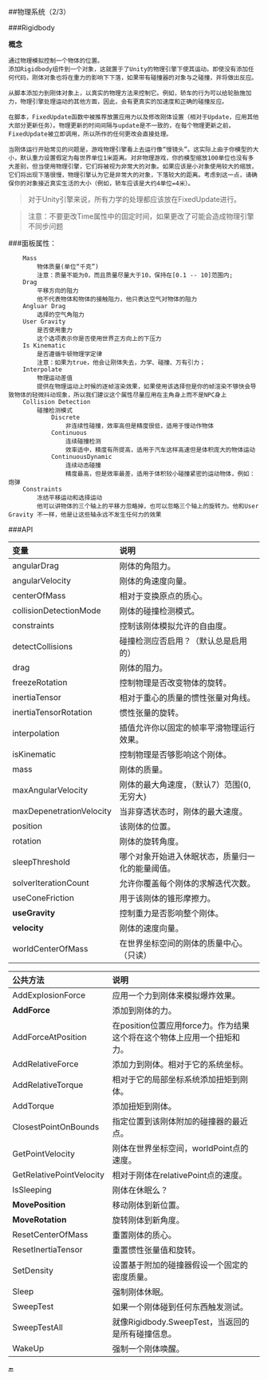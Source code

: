 ##物理系统（2/3）

###Rigidbody

**概念**

    通过物理模拟控制一个物体的位置。
    添加Rigidbody组件到一个对象，这就置于了Unity的物理引擎下使其运动。即使没有添加任何代码，刚体对象也将在重力的影响下下落，如果带有碰撞器的对象与之碰撞，并将做出反应。

    从脚本添加力到刚体对象上，以真实的物理方法来控制它。例如，轿车的行为可以给轮胎施加力，物理引擎处理运动的其他方面，因此，会有更真实的加速度和正确的碰撞反应。

    在脚本，FixedUpdate函数中被推荐放置应用力以及修改刚体设置（相对于Update，应用其他大部分更新任务）。物理更新的时间间隔与update是不一致的，在每个物理更新之前，FixedUpdate被立即调用，所以所作的任何更改会直接处理。

    当刚体运行开始常见的问题是，游戏物理引擎看上去运行像“慢镜头”。这实际上由于你模型的大小，默认重力设置假定为每世界单位1米距离。对非物理游戏，你的模型缩放100单位也没有多大差别，但当使用物理引擎，它们将被视为非常大的对象。如果应该是小对象使用较大的缩放，它们将出现下落很慢，物理引擎认为它是非常大的对象，下落较大的距离。考虑到这一点，请确保你的对象接近真实生活的大小（例如，轿车应该是大约4单位=4米）。



>对于Unity引擎来说，所有力学的处理都应该放在FixedUpdate进行。

>注意：不要更改Time属性中的固定时间，如果更改了可能会造成物理引擎不同步问题

###面板属性：
```
    Mass
        物体质量(单位“千克”)
        注意：质量不能为0，而且质量尽量大于10，保持在[0.1 -- 10]范围内;
    Drag
        平移方向的阻力
        他不代表物体和物体的接触阻力，他只表达空气对物体的阻力
    Angluar Drag
        选择的空气角阻力
    User Gravity
        是否使用重力
        这个选项表示你是否使用世界正方向上的下压力
    Is Kinematic
        是否遵循牛顿物理学定律
        注意：如果为true，他会让刚体失去，力学、碰撞、万有引力；
    Interpolate
        物理运动差值
        提供在物理运动上时候的逐帧渲染效果，如果使用该选择但是你的帧渲染不够快会导致物体的轻微抖动现象，所以我们建议这个属性尽量应用在主角身上而不是NPC身上
    Collision Detection
        碰撞检测模式
            Discrete
                非连续性碰撞，效率高但是精度很低，适用于慢动作物体
            Continuous
                连续碰撞检测
                效率适中，精度有所提高，适用于汽车这样高速但是体积庞大的物体运动
            ContinuousDynamic
                连续动态碰撞
                精度最高，但是效率最差，适用于体积较小碰撞紧密的运动物体，例如：炮弹
    Constraints
        冻结平移运动和选择运动
        他可以讲物体的三个轴上的平移力忽略掉，也可以忽略三个轴上的旋转力。他和User Gravity 不一样，他是让这些轴永远不发生任何力的效果

```


###API

|变量|说明|
|:--|:--|
|angularDrag|刚体的角阻力。|
|angularVelocity|刚体的角速度向量。|
|centerOfMass|相对于变换原点的质心。|
|collisionDetectionMode|刚体的碰撞检测模式。|
|constraints|控制该刚体模拟允许的自由度。|
|detectCollisions|碰撞检测应否启用？（默认总是启用的）|
|drag|刚体的阻力。|
|freezeRotation|控制物理是否改变物体的旋转。|
|inertiaTensor|相对于重心的质量的惯性张量对角线。|
|inertiaTensorRotation|惯性张量的旋转。|
|interpolation|插值允许你以固定的帧率平滑物理运行效果。|
|isKinematic|控制物理是否够影响这个刚体。|
|mass|刚体的质量。|
|maxAngularVelocity|刚体的最大角速度，（默认7）范围{0, 无穷大}|
|maxDepenetrationVelocity|当非穿透状态时，刚体的最大速度。|
|position|该刚体的位置。|
|rotation|刚体的旋转角度。|
|sleepThreshold|哪个对象开始进入休眠状态，质量归一化的能量阈值。|
|solverIterationCount|允许你覆盖每个刚体的求解迭代次数。|
|useConeFriction|用于该刚体的锥形摩擦力。|
|**useGravity**|控制重力是否影响整个刚体。|
|**velocity**|刚体的速度向量。|
|worldCenterOfMass|在世界坐标空间的刚体的质量中心。（只读）|

|公共方法|说明|
|:--|:--|
|AddExplosionForce|应用一个力到刚体来模拟爆炸效果。|
|**AddForce**|添加到刚体的力。|
|AddForceAtPosition|在position位置应用force力。作为结果这个将在这个物体上应用一个扭矩和力。|
|AddRelativeForce|添加力到刚体。相对于它的系统坐标。|
|AddRelativeTorque|相对于它的局部坐标系统添加扭矩到刚体。|
|AddTorque|添加扭矩到刚体。|
|ClosestPointOnBounds|指定位置到该刚体附加的碰撞器的最近点。|
|GetPointVelocity|刚体在世界坐标空间，worldPoint点的速度。|
|GetRelativePointVelocity|相对于刚体在relativePoint点的速度。|
|IsSleeping|刚体在休眠么？|
|**MovePosition**|移动刚体到新位置。|
|**MoveRotation**|旋转刚体到新角度。|
|ResetCenterOfMass|重置刚体的质心。|
|ResetInertiaTensor|重置惯性张量值和旋转。|
|SetDensity|设置基于附加的碰撞器假设一个固定的密度质量。|
|Sleep|强制刚体休眠。|
|SweepTest|如果一个刚体碰到任何东西触发测试。|
|SweepTestAll|就像Rigidbody.SweepTest，当返回的是所有碰撞信息。|
|WakeUp|强制一个刚体唤醒。|




🔚
